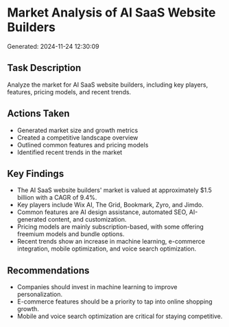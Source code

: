 # Market Analysis of AI SaaS Website Builders
Generated: 2024-11-24 12:30:09

## Task Description
Analyze the market for AI SaaS website builders, including key players, features, pricing models, and recent trends.

## Actions Taken
- Generated market size and growth metrics
- Created a competitive landscape overview
- Outlined common features and pricing models
- Identified recent trends in the market


## Key Findings
- The AI SaaS website builders' market is valued at approximately $1.5 billion with a CAGR of 9.4%.
- Key players include Wix AI, The Grid, Bookmark, Zyro, and Jimdo.
- Common features are AI design assistance, automated SEO, AI-generated content, and customization.
- Pricing models are mainly subscription-based, with some offering freemium models and bundle options.
- Recent trends show an increase in machine learning, e-commerce integration, mobile optimization, and voice search optimization.


## Recommendations
- Companies should invest in machine learning to improve personalization.
- E-commerce features should be a priority to tap into online shopping growth.
- Mobile and voice search optimization are critical for staying competitive.
